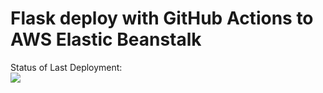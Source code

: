 # Flask deploy with GitHub Actions to AWS Elastic Beanstalk




Status of Last Deployment:<br>
<img src="https://github.com/SiLa4-Cyber/action-ci-cd-to-aws/workflows/CI-CD_pipeline-to-AWS-ElastikBeastalk/badge.svg?branch=master"><br>
